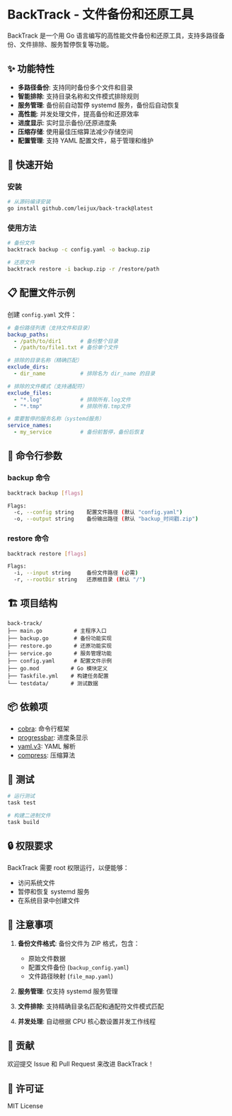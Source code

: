 # BackTrack - 文件备份和还原工具

BackTrack 是一个用 Go 语言编写的高性能文件备份和还原工具，支持多路径备份、文件排除、服务暂停恢复等功能。

## ✨ 功能特性

- **多路径备份**: 支持同时备份多个文件和目录
- **智能排除**: 支持目录名称和文件模式排除规则
- **服务管理**: 备份前自动暂停 systemd 服务，备份后自动恢复
- **高性能**: 并发处理文件，提高备份和还原效率
- **进度显示**: 实时显示备份/还原进度条
- **压缩存储**: 使用最佳压缩算法减少存储空间
- **配置管理**: 支持 YAML 配置文件，易于管理和维护

## 🚀 快速开始

### 安装

```bash
# 从源码编译安装
go install github.com/leijux/back-track@latest
```

### 使用方法

```bash
# 备份文件
backtrack backup -c config.yaml -o backup.zip

# 还原文件
backtrack restore -i backup.zip -r /restore/path
```

## 📋 配置文件示例

创建 `config.yaml` 文件：

```yaml
# 备份路径列表（支持文件和目录）
backup_paths:
  - /path/to/dir1      # 备份整个目录
  - /path/to/file1.txt # 备份单个文件

# 排除的目录名称（精确匹配）
exclude_dirs:
  - dir_name           # 排除名为 dir_name 的目录

# 排除的文件模式（支持通配符）
exclude_files:
  - "*.log"            # 排除所有.log文件
  - "*.tmp"            # 排除所有.tmp文件

# 需要暂停的服务名称（systemd服务）
service_names:
  - my_service         # 备份前暂停，备份后恢复
```

## 🔧 命令行参数

### backup 命令
```bash
backtrack backup [flags]

Flags:
  -c, --config string    配置文件路径 (默认 "config.yaml")
  -o, --output string    备份输出路径 (默认 "backup_时间戳.zip")
```

### restore 命令
```bash
backtrack restore [flags]

Flags:
  -i, --input string     备份文件路径 (必需)
  -r, --rootDir string   还原根目录 (默认 "/")
```

## 🏗️ 项目结构

```
back-track/
├── main.go          # 主程序入口
├── backup.go        # 备份功能实现
├── restore.go       # 还原功能实现
├── service.go       # 服务管理功能
├── config.yaml      # 配置文件示例
├── go.mod          # Go 模块定义
├── Taskfile.yml    # 构建任务配置
└── testdata/       # 测试数据
```

## 📦 依赖项

- [cobra](https://github.com/spf13/cobra): 命令行框架
- [progressbar](https://github.com/schollz/progressbar): 进度条显示
- [yaml.v3](https://gopkg.in/yaml.v3): YAML 解析
- [compress](https://github.com/klauspost/compress): 压缩算法

## 🧪 测试

```bash
# 运行测试
task test

# 构建二进制文件
task build
```

## 🔒 权限要求

BackTrack 需要 root 权限运行，以便能够：
- 访问系统文件
- 暂停和恢复 systemd 服务
- 在系统目录中创建文件

## 📝 注意事项

1. **备份文件格式**: 备份文件为 ZIP 格式，包含：
   - 原始文件数据
   - 配置文件备份 (`backup_config.yaml`)
   - 文件路径映射 (`file_map.yaml`)

2. **服务管理**: 仅支持 systemd 服务管理

3. **文件排除**: 支持精确目录名匹配和通配符文件模式匹配

4. **并发处理**: 自动根据 CPU 核心数设置并发工作线程

## 🤝 贡献

欢迎提交 Issue 和 Pull Request 来改进 BackTrack！

## 📄 许可证

MIT License